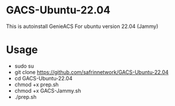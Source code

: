 # GACS-Ubuntu-22.04
This is autoinstall GenieACS For ubuntu version 22.04 (Jammy)

# Usage
- sudo su
- git clone https://github.com/safrinnetwork/GACS-Ubuntu-22.04
- cd GACS-Ubuntu-22.04
- chmod +x prep.sh
- chmod +x GACS-Jammy.sh
- ./prep.sh
  
